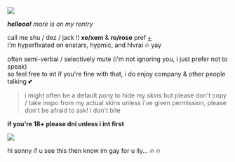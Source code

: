 ![](https://cdn.discordapp.com/attachments/729124835296280689/1068048287388672000/image.jpeg)

_**hellooo!**_ *more is on my rentry*

call me shu / dez / jack !! **xe/xem** & **ro/rose** pref [+](https://en.pronouns.page/@gigolo)  
i'm hyperfixated on enstars, hypmic, and hlvrai :fire: yay

often semi-verbal / selectively mute (i'm not ignoring you, i just prefer not to speak)  
so feel free to int if you're fine with that, i do enjoy company & other people talking 💕  

> i might often be a default pony to hide my skins but please don't copy / take inspo from my actual skins unless i've given permission, please don't be afraid to ask! i don't bite

**if you're 18+ please dni unless i int first**

![](https://cdn.discordapp.com/attachments/729124835296280689/1068074827069542440/image.jpeg)

hi sonny if u see this then know im gay for u ily... :fire: :fire:
